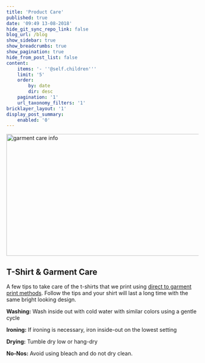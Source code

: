 ```yaml
---
title: 'Product Care'
published: true
date: '09:49 13-08-2018'
hide_git_sync_repo_link: false
blog_url: /blog
show_sidebar: true
show_breadcrumbs: true
show_pagination: true
hide_from_post_list: false
content:
    items: '- ''@self.children'''
    limit: '5'
    order:
        by: date
        dir: desc
    pagination: '1'
    url_taxonomy_filters: '1'
bricklayer_layout: '1'
display_post_summary:
    enabled: '0'
---
```


<img class="alignnone size-full wp-image-2169578" src="https://printaura.com/wp-content/uploads/2013/02/garment-care-banner.jpg" alt="garment care info" width="934" height="319" />
<h2>T-Shirt &amp; Garment Care</h2>
A few tips to take care of the t-shirts that we print using <a href="https://printaura.com/dtg-printing/">direct to garment print methods</a>. Follow the tips and your shirt will last a long time with the same bright looking design.

<strong>Washing:</strong> Wash inside out with cold water with similar colors using a gentle cycle

<strong>Ironing:</strong> If ironing is necessary, iron inside-out on the lowest setting

<strong>Drying:</strong> Tumble dry low or hang-dry

<strong>No-Nos:</strong> Avoid using bleach and do not dry clean.

&nbsp;